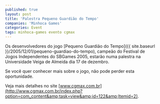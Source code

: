 ```yaml
---
published: true
layout: post
title: 'Palestra Pequeno Guardião do Tempo'
companies: 'Minhoca Games'
categories: Event
tags: minhoca-games evento cgmax
---
```

Os desenvolvedores do jogo [Pequeno Guardião do Tempo]({{ site.baseurl }}/2005/12/01/pequeno-guardiao-do-tempo), campeão do Festival de Jogos Independentes do SBGames 2005, estarão numa palestra na Universidade Veiga de Almeida dia 17 de dezembro.

Se você quer conhecer mais sobre o jogo, não pode perder esta oportunidade.

Veja mais detalhes no site [www.cgmax.com.br](http://www.cgmax.com.br/index.php?option=com_content&amp;task=view&amp;id=122&amp;Itemid=2).
